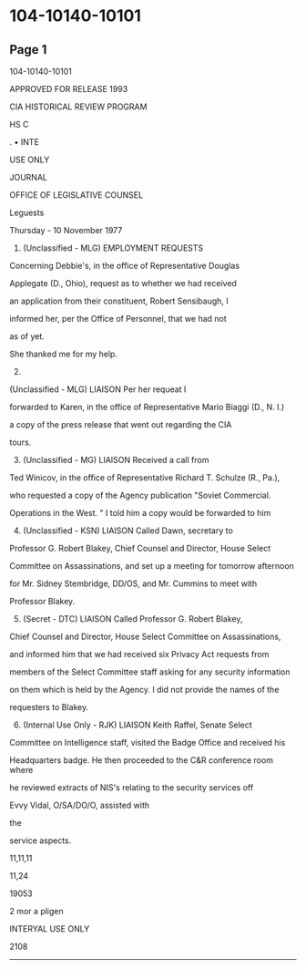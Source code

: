 # 104-10140-10101

## Page 1

104-10140-10101

APPROVED FOR RELEASE 1993

CIA HISTORICAL REVIEW PROGRAM

HS C

. • INTE

USE ONLY

JOURNAL

OFFICE OF LEGISLATIVE COUNSEL

Leguests

Thursday - 10 November 1977

1. (Unclassified - MLG) EMPLOYMENT REQUESTS

Concerning Debbie's, in the office of Representative Douglas

Applegate (D., Ohio), request as to whether we had received

an application from their constituent, Robert Sensibaugh, I

informed her, per the Office of Personnel, that we had not

as of yet.

She thanked me for my help.

2.

(Unclassified - MLG) LIAISON Per her requeat I

forwarded to Karen, in the office of Representative Mario Biaggi (D., N. I.)

a copy of the press release that went out regarding the CIA

tours.

3. (Unclassified - MG) LIAISON Received a call from

Ted Winicov, in the office of Representative Richard T. Schulze (R., Pa.),

who requested a copy of the Agency publication "Soviet Commercial.

Operations in the West. " I told him a copy would be forwarded to him

4. (Unclassified - KSN) LIAISON Called Dawn, secretary to

Professor G. Robert Blakey, Chief Counsel and Director, House Select

Committee on Assassinations, and set up a meeting for tomorrow afternoon

for Mr. Sidney Stembridge, DD/OS, and Mr. Cummins to meet with

Professor Blakey.

5. (Secret - DTC) LIAISON Called Professor G. Robert Blakey,

Chief Counsel and Director, House Select Committee on Assassinations,

and informed him that we had received six Privacy Act requests from

members of the Select Committee staff asking for any security information

on them which is held by the Agency. I did not provide the names of the

requesters to Blakey.

6. (Internal Use Only - RJK) LIAISON Keith Raffel, Senate Select

Committee on Intelligence staff, visited the Badge Office and received his

Headquarters badge. He then proceeded to the C&R conference room where

he reviewed extracts of NIS's relating to the security services off

Evvy Vidal, O/SA/DO/O, assisted with

the

service aspects.

11,11,11

11,24

19053

2 mor a pligen

INTERYAL USE ONLY

2108

---

